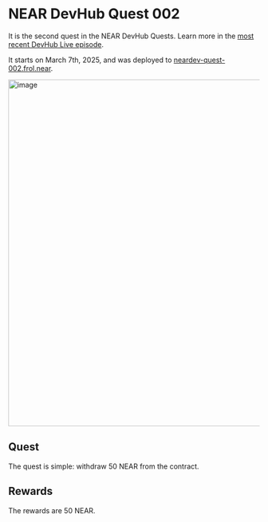 # NEAR DevHub Quest 002

It is the second quest in the NEAR DevHub Quests. Learn more in the [most recent DevHub Live episode](https://www.youtube.com/live/P9pCbtyGKzY?si=STLteoUUMUIC9n5p&t=2397).

It starts on March 7th, 2025, and was deployed to [neardev-quest-002.frol.near](https://explorer.near.org/accounts/neardev-quest-002.frol.near).

<img width="696" alt="image" src="https://github.com/user-attachments/assets/6080821c-b128-437c-b4bd-79417d9bea57" />

## Quest

The quest is simple: withdraw 50 NEAR from the contract.

## Rewards

The rewards are 50 NEAR.
